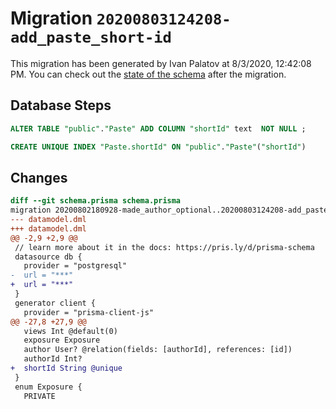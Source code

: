 # Migration `20200803124208-add_paste_short-id`

This migration has been generated by Ivan Palatov at 8/3/2020, 12:42:08 PM.
You can check out the [state of the schema](./schema.prisma) after the migration.

## Database Steps

```sql
ALTER TABLE "public"."Paste" ADD COLUMN "shortId" text  NOT NULL ;

CREATE UNIQUE INDEX "Paste.shortId" ON "public"."Paste"("shortId")
```

## Changes

```diff
diff --git schema.prisma schema.prisma
migration 20200802180928-made_author_optional..20200803124208-add_paste_short-id
--- datamodel.dml
+++ datamodel.dml
@@ -2,9 +2,9 @@
 // learn more about it in the docs: https://pris.ly/d/prisma-schema
 datasource db {
   provider = "postgresql"
-  url = "***"
+  url = "***"
 }
 generator client {
   provider = "prisma-client-js"
@@ -27,8 +27,9 @@
   views Int @default(0)
   exposure Exposure
   author User? @relation(fields: [authorId], references: [id])
   authorId Int?
+  shortId String @unique
 }
 enum Exposure {
   PRIVATE
```


